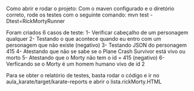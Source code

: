 Como abrir e rodar o projeto:
Com o maven configurado e o diretório correto, rode os testes com o seguinte comando:
mvn test -Dtest=RickMortyRunner


Foram criados 6 casos de teste:
1- Verificar cabeçalho de um personagem qualquer
2- Testando o que acontece quando eu entro com um personagem que não existe (negativo)
3- Testando JSON do personagem 415
4- Atestando que não se sabe se o Plane Crash Survivor está vivo ou morto
5- Atestando que o Morty não tem o id = 415 (negativo)
6- Verficando se o Morty é um homem humano vivo de id 2



Para se obter o relatório de testes, basta rodar o código e ir no aula_karate/target/karate-reports e abrir o lista.rickMorty.HTML
